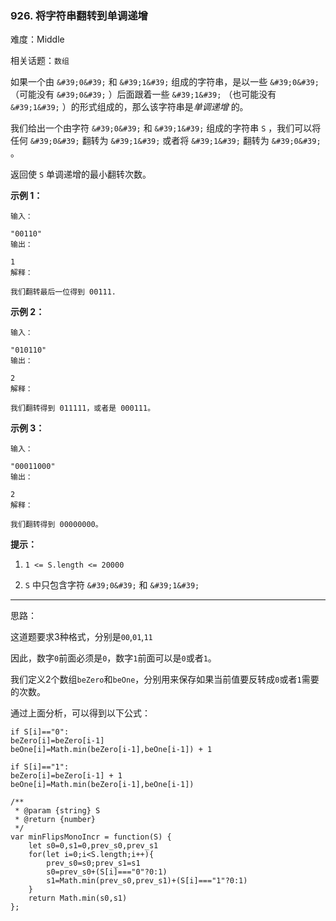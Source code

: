 ### 926. 将字符串翻转到单调递增

难度：Middle

相关话题：`数组`

如果一个由 `&#39;0&#39;`  和  `&#39;1&#39;` 组成的字符串，是以一些  `&#39;0&#39;` （可能没有  `&#39;0&#39;` ）后面跟着一些  `&#39;1&#39;` （也可能没有  `&#39;1&#39;` ）的形式组成的，那么该字符串是*单调递增* 的。



我们给出一个由字符  `&#39;0&#39;`  和  `&#39;1&#39;` 组成的字符串 `S` ，我们可以将任何 `&#39;0&#39;`  翻转为 `&#39;1&#39;` 或者将 `&#39;1&#39;` 翻转为 `&#39;0&#39;` 。



返回使  `S`  单调递增的最小翻转次数。







**示例 1：** 





```
输入：

"00110"
输出：

1
解释：

我们翻转最后一位得到 00111.

```


**示例 2：** 





```
输入：

"010110"
输出：

2
解释：

我们翻转得到 011111，或者是 000111。

```


**示例 3：** 





```
输入：

"00011000"
输出：

2
解释：

我们翻转得到 00000000。

```






**提示：** 




1.  `1 <= S.length <= 20000` 

2.  `S`  中只包含字符 `&#39;0&#39;` 和 `&#39;1&#39;` 






-----

思路：

这道题要求3种格式，分别是`00`,`01`,`11`

因此，数字`0`前面必须是`0`，数字`1`前面可以是`0`或者`1`。

我们定义2个数组`beZero`和`beOne`，分别用来保存如果当前值要反转成`0`或者`1`需要的次数。

通过上面分析，可以得到以下公式：

```
if S[i]=="0":
beZero[i]=beZero[i-1]
beOne[i]=Math.min(beZero[i-1],beOne[i-1]) + 1

if S[i]=="1":
beZero[i]=beZero[i-1] + 1
beOne[i]=Math.min(beZero[i-1],beOne[i-1])
```


```
/**
 * @param {string} S
 * @return {number}
 */
var minFlipsMonoIncr = function(S) {
    let s0=0,s1=0,prev_s0,prev_s1
    for(let i=0;i<S.length;i++){
        prev_s0=s0;prev_s1=s1
        s0=prev_s0+(S[i]==="0"?0:1)
        s1=Math.min(prev_s0,prev_s1)+(S[i]==="1"?0:1)
    }
    return Math.min(s0,s1)
};



```

